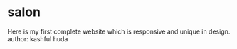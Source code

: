 # salon
Here is my first complete website which is responsive and unique in design.
<br>
author: kashful huda
